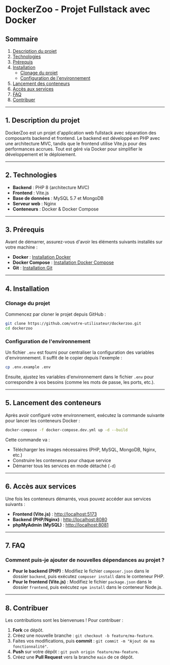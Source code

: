 
# DockerZoo - Projet Fullstack avec Docker

## Sommaire
1. [Description du projet](#description-du-projet)
2. [Technologies](#technologies)
3. [Prérequis](#prérequis)
4. [Installation](#installation)
   - [Clonage du projet](#clonage-du-projet)
   - [Configuration de l'environnement](#configuration-de-lenvironnement)
5. [Lancement des conteneurs](#lancement-des-conteneurs)
6. [Accès aux services](#accès-aux-services)
7. [FAQ](#faq)
8. [Contribuer](#contribuer)

---

## 1. Description du projet <a name="description-du-projet"></a>

DockerZoo est un projet d'application web fullstack avec séparation des composants backend et frontend. Le backend est développé en PHP avec une architecture MVC, tandis que le frontend utilise Vite.js pour des performances accrues. Tout est géré via Docker pour simplifier le développement et le déploiement.

---

## 2. Technologies <a name="technologies"></a>

- **Backend** : PHP 8 (architecture MVC)
- **Frontend** : Vite.js
- **Base de données** : MySQL 5.7 et MongoDB
- **Serveur web** : Nginx
- **Conteneurs** : Docker & Docker Compose

---

## 3. Prérequis <a name="prérequis"></a>

Avant de démarrer, assurez-vous d'avoir les éléments suivants installés sur votre machine :

- **Docker** : [Installation Docker](https://docs.docker.com/get-docker/)
- **Docker Compose** : [Installation Docker Compose](https://docs.docker.com/compose/install/)
- **Git** : [Installation Git](https://git-scm.com/)

---

## 4. Installation <a name="installation"></a>

### Clonage du projet <a name="clonage-du-projet"></a>

Commencez par cloner le projet depuis GitHub :

```bash
git clone https://github.com/votre-utilisateur/dockerzoo.git
cd dockerzoo
```

### Configuration de l'environnement <a name="configuration-de-lenvironnement"></a>

Un fichier `.env` est fourni pour centraliser la configuration des variables d'environnement. Il suffit de le copier depuis l'exemple :

```bash
cp .env.example .env
```

Ensuite, ajustez les variables d'environnement dans le fichier `.env` pour correspondre à vos besoins (comme les mots de passe, les ports, etc.).

---

## 5. Lancement des conteneurs <a name="lancement-des-conteneurs"></a>

Après avoir configuré votre environnement, exécutez la commande suivante pour lancer les conteneurs Docker :

```bash
docker-compose -f docker-compose.dev.yml up -d --build
```

Cette commande va :
- Télécharger les images nécessaires (PHP, MySQL, MongoDB, Nginx, etc.)
- Construire les conteneurs pour chaque service
- Démarrer tous les services en mode détaché (`-d`)

---

## 6. Accès aux services <a name="accès-aux-services"></a>

Une fois les conteneurs démarrés, vous pouvez accéder aux services suivants :

- **Frontend (Vite.js)** : [http://localhost:5173](http://localhost:5178)
- **Backend (PHP/Nginx)** : [http://localhost:8080](http://localhost:8082)
- **phpMyAdmin (MySQL)** : [http://localhost:8081](http://localhost:8081)

---

## 7. FAQ <a name="faq"></a>

### Comment puis-je ajouter de nouvelles dépendances au projet ?

- **Pour le backend (PHP)** : Modifiez le fichier `composer.json` dans le dossier `backend`, puis exécutez `composer install` dans le conteneur PHP.
- **Pour le frontend (Vite.js)** : Modifiez le fichier `package.json` dans le dossier `frontend`, puis exécutez `npm install` dans le conteneur Node.js.

---

## 8. Contribuer <a name="contribuer"></a>

Les contributions sont les bienvenues ! Pour contribuer :

1. **Fork** ce dépôt.
2. Créez une nouvelle branche : `git checkout -b feature/ma-feature`.
3. Faites vos modifications, puis **commit** : `git commit -m "Ajout de ma fonctionnalité"`.
4. **Push** sur votre dépôt : `git push origin feature/ma-feature`.
5. Créez une **Pull Request** vers la branche `main` de ce dépôt.
